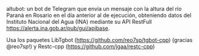 altubot: un bot de Telegram que envía un mensaje con la altura del río Paraná en Rosario en el día anterior al de ejecución, obteniendo datos del Instituto Nacional del Agua (INA) mediante su API RestFull https://alerta.ina.gob.ar/pub/gui/apibase.

Usa los paquetes LibTgbot (https://github.com/reo7sp/tgbot-cpp) (gracias @reo7sp!) y Restc-cpp (https://github.com/jgaa/restc-cpp)
